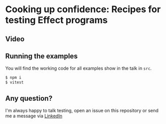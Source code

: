 # Cooking up confidence: Recipes for testing Effect programs
## Video

## Running the examples
You will find the working code for all examples show in the talk in `src`.

```bash
$ npm i
$ vitest
```

## Any question?
I'm always happy to talk testing, open an issue on this repository or send me a message via [LinkedIn](https://www.linkedin.com/in/edouard-penin-526535b0/) 

